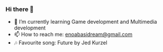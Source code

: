 ### Hi there 👋

- 🌱 I’m currently learning Game development and Multimedia development
- 📫 How to reach me: enoabasidream@gmail.com
- 🎶 Favourite song: Future by Jed Kurzel

